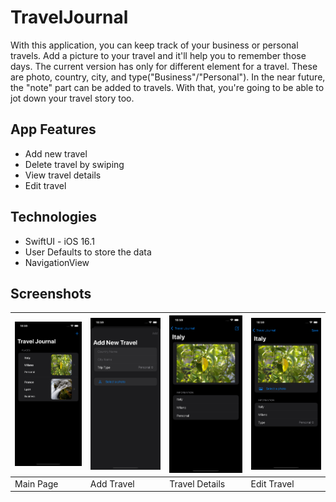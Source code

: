 # TravelJournal
With this application, you can keep track of your business or personal travels. Add a picture to your travel and it'll help you to remember those days. The current version has only for different element for a travel. These are photo, country, city, and type("Business"/"Personal"). In the near future, the "note" part can be added to travels. With that, you're going to be able to jot down your travel story too.

## App Features
- Add new travel
- Delete travel by swiping
- View travel details
- Edit travel

## Technologies
- SwiftUI - iOS 16.1
- User Defaults to store the data
- NavigationView

## Screenshots
| ![Main Page](https://github.com/GradByte/TravelJournal/blob/main/screenshots/MainPage.png) | ![Add Travel](https://github.com/GradByte/TravelJournal/blob/main/screenshots/AddTravel.png) | ![Travel Details](https://github.com/GradByte/TravelJournal/blob/main/screenshots/TravelDetails.png) | ![Edit Travel](https://github.com/GradByte/TravelJournal/blob/main/screenshots/EditTravel.png) |
| --- | --- | --- | --- |
| Main Page | Add Travel | Travel Details | Edit Travel |